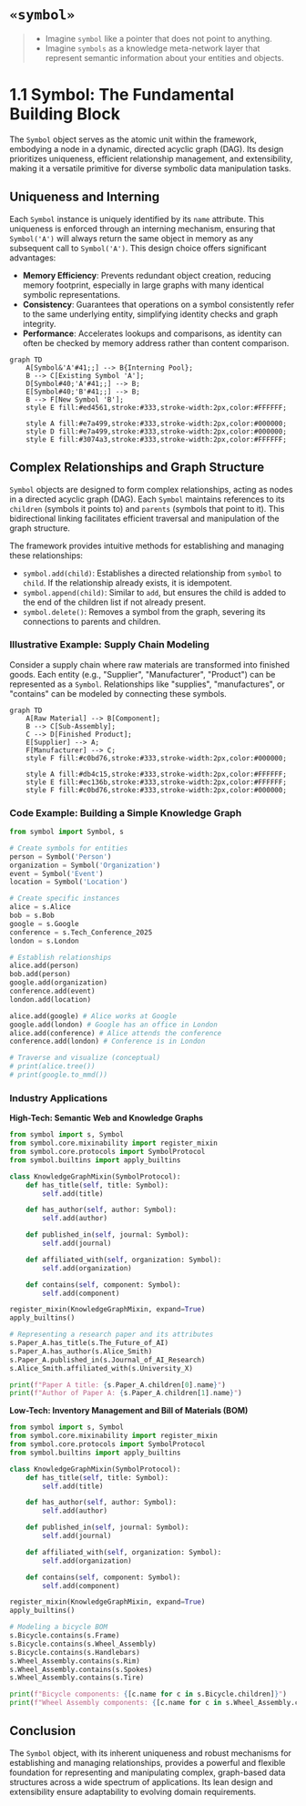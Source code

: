 # `«symbol»`

> - Imagine `symbol` like a pointer that does not point to anything. 
> - Imagine `symbols` as a knowledge meta-network layer that represent semantic information about your entities and objects.

# 1.1 Symbol: The Fundamental Building Block

The `Symbol` object serves as the atomic unit within the framework, embodying a node in a dynamic, directed acyclic graph (DAG). Its design prioritizes uniqueness, efficient relationship management, and extensibility, making it a versatile primitive for diverse symbolic data manipulation tasks.

## Uniqueness and Interning

Each `Symbol` instance is uniquely identified by its `name` attribute. This uniqueness is enforced through an interning mechanism, ensuring that `Symbol('A')` will always return the same object in memory as any subsequent call to `Symbol('A')`. This design choice offers significant advantages:

-   **Memory Efficiency**: Prevents redundant object creation, reducing memory footprint, especially in large graphs with many identical symbolic representations.
-   **Consistency**: Guarantees that operations on a symbol consistently refer to the same underlying entity, simplifying identity checks and graph integrity.
-   **Performance**: Accelerates lookups and comparisons, as identity can often be checked by memory address rather than content comparison.

```mermaid
graph TD
    A[Symbol&'A'#41;;] --> B{Interning Pool};
    B --> C[Existing Symbol 'A'];
    D[Symbol#40;'A'#41;;] --> B;
    E[Symbol#40;'B'#41;;] --> B;
    B --> F[New Symbol 'B'];
    style E fill:#ed4561,stroke:#333,stroke-width:2px,color:#FFFFFF;

    style A fill:#e7a499,stroke:#333,stroke-width:2px,color:#000000;
    style D fill:#e7a499,stroke:#333,stroke-width:2px,color:#000000;
    style E fill:#3074a3,stroke:#333,stroke-width:2px,color:#FFFFFF;
```
## Complex Relationships and Graph Structure

`Symbol` objects are designed to form complex relationships, acting as nodes in a directed acyclic graph (DAG). Each `Symbol` maintains references to its `children` (symbols it points to) and `parents` (symbols that point to it). This bidirectional linking facilitates efficient traversal and manipulation of the graph structure.

The framework provides intuitive methods for establishing and managing these relationships:

-   `symbol.add(child)`: Establishes a directed relationship from `symbol` to `child`. If the relationship already exists, it is idempotent.
-   `symbol.append(child)`: Similar to `add`, but ensures the child is added to the end of the children list if not already present.
-   `symbol.delete()`: Removes a symbol from the graph, severing its connections to parents and children.

### Illustrative Example: Supply Chain Modeling

Consider a supply chain where raw materials are transformed into finished goods. Each entity (e.g., "Supplier", "Manufacturer", "Product") can be represented as a `Symbol`. Relationships like "supplies", "manufactures", or "contains" can be modeled by connecting these symbols.

```mermaid
graph TD
    A[Raw Material] --> B[Component];
    B --> C[Sub-Assembly];
    C --> D[Finished Product];
    E[Supplier] --> A;
    F[Manufacturer] --> C;
    style F fill:#c0bd76,stroke:#333,stroke-width:2px,color:#000000;

    style A fill:#db4c15,stroke:#333,stroke-width:2px,color:#FFFFFF;
    style E fill:#ec136b,stroke:#333,stroke-width:2px,color:#FFFFFF;
    style F fill:#c0bd76,stroke:#333,stroke-width:2px,color:#000000;
```
### Code Example: Building a Simple Knowledge Graph

```python
from symbol import Symbol, s

# Create symbols for entities
person = Symbol('Person')
organization = Symbol('Organization')
event = Symbol('Event')
location = Symbol('Location')

# Create specific instances
alice = s.Alice
bob = s.Bob
google = s.Google
conference = s.Tech_Conference_2025
london = s.London

# Establish relationships
alice.add(person)
bob.add(person)
google.add(organization)
conference.add(event)
london.add(location)

alice.add(google) # Alice works at Google
google.add(london) # Google has an office in London
alice.add(conference) # Alice attends the conference
conference.add(london) # Conference is in London

# Traverse and visualize (conceptual)
# print(alice.tree())
# print(google.to_mmd())
```

### Industry Applications

**High-Tech: Semantic Web and Knowledge Graphs**
```python
from symbol import s, Symbol
from symbol.core.mixinability import register_mixin
from symbol.core.protocols import SymbolProtocol
from symbol.builtins import apply_builtins

class KnowledgeGraphMixin(SymbolProtocol):
    def has_title(self, title: Symbol):
        self.add(title)

    def has_author(self, author: Symbol):
        self.add(author)

    def published_in(self, journal: Symbol):
        self.add(journal)

    def affiliated_with(self, organization: Symbol):
        self.add(organization)

    def contains(self, component: Symbol):
        self.add(component)

register_mixin(KnowledgeGraphMixin, expand=True)
apply_builtins()

# Representing a research paper and its attributes
s.Paper_A.has_title(s.The_Future_of_AI)
s.Paper_A.has_author(s.Alice_Smith)
s.Paper_A.published_in(s.Journal_of_AI_Research)
s.Alice_Smith.affiliated_with(s.University_X)

print(f"Paper A title: {s.Paper_A.children[0].name}")
print(f"Author of Paper A: {s.Paper_A.children[1].name}")
```

**Low-Tech: Inventory Management and Bill of Materials (BOM)**
```python
from symbol import s, Symbol
from symbol.core.mixinability import register_mixin
from symbol.core.protocols import SymbolProtocol
from symbol.builtins import apply_builtins

class KnowledgeGraphMixin(SymbolProtocol):
    def has_title(self, title: Symbol):
        self.add(title)

    def has_author(self, author: Symbol):
        self.add(author)

    def published_in(self, journal: Symbol):
        self.add(journal)

    def affiliated_with(self, organization: Symbol):
        self.add(organization)

    def contains(self, component: Symbol):
        self.add(component)

register_mixin(KnowledgeGraphMixin, expand=True)
apply_builtins()

# Modeling a bicycle BOM
s.Bicycle.contains(s.Frame)
s.Bicycle.contains(s.Wheel_Assembly)
s.Bicycle.contains(s.Handlebars)
s.Wheel_Assembly.contains(s.Rim)
s.Wheel_Assembly.contains(s.Spokes)
s.Wheel_Assembly.contains(s.Tire)

print(f"Bicycle components: {[c.name for c in s.Bicycle.children]}")
print(f"Wheel Assembly components: {[c.name for c in s.Wheel_Assembly.children]}")
```

## Conclusion

The `Symbol` object, with its inherent uniqueness and robust mechanisms for establishing and managing relationships, provides a powerful and flexible foundation for representing and manipulating complex, graph-based data structures across a wide spectrum of applications. Its lean design and extensibility ensure adaptability to evolving domain requirements.
